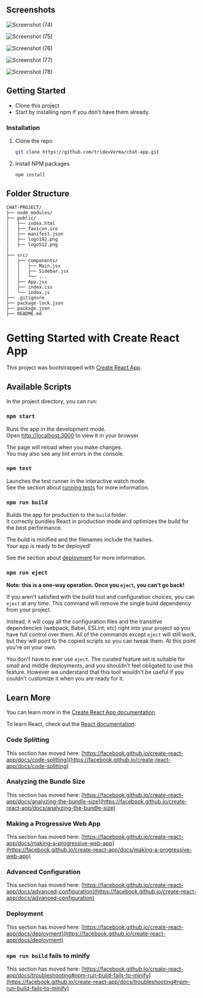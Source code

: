## Screenshots

![Screenshot (74)](https://github.com/tridevVerma/chat-app/assets/47333699/d9f00810-6232-46fd-a984-bbd23a789957)

![Screenshot (75)](https://github.com/tridevVerma/chat-app/assets/47333699/00995c66-c8a7-489a-8ce0-fb6e95d961c6)

![Screenshot (76)](https://github.com/tridevVerma/chat-app/assets/47333699/ec076fd5-0343-45f5-835c-b271c8613658)

![Screenshot (77)](https://github.com/tridevVerma/chat-app/assets/47333699/7f3d31a0-daca-4fef-bb57-281e1a809e35)

![Screenshot (78)](https://github.com/tridevVerma/chat-app/assets/47333699/e6df4a8d-293a-449f-a9a6-8beb80d28fac)

## Getting Started

- Clone this project
- Start by installing npm if you don't have them already.

### Installation

1. Clone the repo
   ```sh
   git clone https://github.com/tridevVerma/chat-app.git
   ```
2. Install NPM packages
   ```sh
   npm install
   ```

## Folder Structure

```
CHAT-PROJECT/
├── node_modules/
├── public/
│   ├── index.html
│   ├── favicon.ico
│   ├── manifest.json
│   ├── logo192.png
│   ├── logo512.png
|
├── src/
│   ├── components/
│   │   ├── Main.jsx
│   │   ├── Sidebar.jsx
│   │   └── ...
│   ├── App.jsx
│   ├── index.css
│   └── index.js
├── .gitignore
├── package-lock.json
├── package.json
├── README.md
```

# Getting Started with Create React App

This project was bootstrapped with [Create React App](https://github.com/facebook/create-react-app).

## Available Scripts

In the project directory, you can run:

### `npm start`

Runs the app in the development mode.\
Open [http://localhost:3000](http://localhost:3000) to view it in your browser.

The page will reload when you make changes.\
You may also see any lint errors in the console.

### `npm test`

Launches the test runner in the interactive watch mode.\
See the section about [running tests](https://facebook.github.io/create-react-app/docs/running-tests) for more information.

### `npm run build`

Builds the app for production to the `build` folder.\
It correctly bundles React in production mode and optimizes the build for the best performance.

The build is minified and the filenames include the hashes.\
Your app is ready to be deployed!

See the section about [deployment](https://facebook.github.io/create-react-app/docs/deployment) for more information.

### `npm run eject`

**Note: this is a one-way operation. Once you `eject`, you can't go back!**

If you aren't satisfied with the build tool and configuration choices, you can `eject` at any time. This command will remove the single build dependency from your project.

Instead, it will copy all the configuration files and the transitive dependencies (webpack, Babel, ESLint, etc) right into your project so you have full control over them. All of the commands except `eject` will still work, but they will point to the copied scripts so you can tweak them. At this point you're on your own.

You don't have to ever use `eject`. The curated feature set is suitable for small and middle deployments, and you shouldn't feel obligated to use this feature. However we understand that this tool wouldn't be useful if you couldn't customize it when you are ready for it.

## Learn More

You can learn more in the [Create React App documentation](https://facebook.github.io/create-react-app/docs/getting-started).

To learn React, check out the [React documentation](https://reactjs.org/).

### Code Splitting

This section has moved here: [https://facebook.github.io/create-react-app/docs/code-splitting](https://facebook.github.io/create-react-app/docs/code-splitting)

### Analyzing the Bundle Size

This section has moved here: [https://facebook.github.io/create-react-app/docs/analyzing-the-bundle-size](https://facebook.github.io/create-react-app/docs/analyzing-the-bundle-size)

### Making a Progressive Web App

This section has moved here: [https://facebook.github.io/create-react-app/docs/making-a-progressive-web-app](https://facebook.github.io/create-react-app/docs/making-a-progressive-web-app)

### Advanced Configuration

This section has moved here: [https://facebook.github.io/create-react-app/docs/advanced-configuration](https://facebook.github.io/create-react-app/docs/advanced-configuration)

### Deployment

This section has moved here: [https://facebook.github.io/create-react-app/docs/deployment](https://facebook.github.io/create-react-app/docs/deployment)

### `npm run build` fails to minify

This section has moved here: [https://facebook.github.io/create-react-app/docs/troubleshooting#npm-run-build-fails-to-minify](https://facebook.github.io/create-react-app/docs/troubleshooting#npm-run-build-fails-to-minify)
